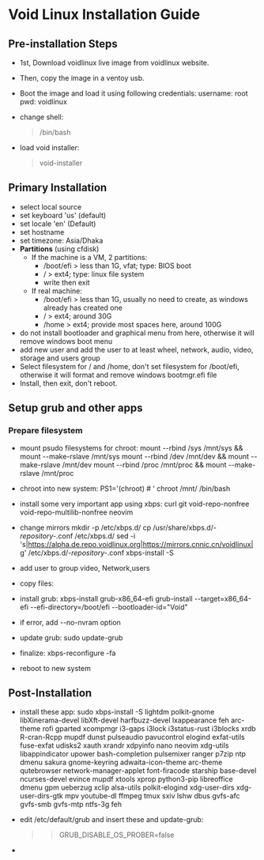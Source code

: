 # Void Linux Installation Guide

## Pre-installation Steps

* 1st, Download voidlinux live image from voidlinux website.
* Then, copy the image in a ventoy usb.
* Boot the image and load it using following credentials:
    username: root
    pwd:      voidlinux

* change shell:
    > /bin/bash

* load void installer:
    > void-installer

## Primary Installation 

* select local source
* set keyboard 'us' (default)
* set locale 'en' (Default)
* set hostname
* set timezone: Asia/Dhaka
* **Partitions** (using cfdisk)
    - If the machine is a VM, 2 partitions:
        * /boot/efi > less than 1G, vfat; type: BIOS boot 
        * / > ext4; type: linux file system
        * write then exit
    - If real machine:
        * /boot/efi > less than 1G, usually no need to create, as windows already has created one
        * / > ext4; around 30G 
        * /home > ext4; provide most spaces here, around 100G
* do not install bootloader and graphical menu from here, otherwise it will remove windows boot menu 
* add new user and add the user to at least wheel, network, audio, video, storage and users group
* Select filesystem for / and /home, don't set filesystem for /boot/efi, otherwise it will format and remove windows bootmgr.efi file
* Install, then exit, don't reboot.

## Setup grub and other apps

### Prepare filesystem

* mount psudo filesystems for chroot:
    mount --rbind /sys /mnt/sys && mount --make-rslave /mnt/sys
    mount --rbind /dev /mnt/dev && mount --make-rslave /mnt/dev
    mount --rbind /proc /mnt/proc && mount --make-rslave /mnt/proc

* chroot into new system:
    PS1='(chroot) # ' chroot /mnt/ /bin/bash
* install some very important app using xbps:
    curl
    git
    void-repo-nonfree
    void-repo-multilib-nonfree
    neovim
* change mirrors
    mkdir -p /etc/xbps.d/
    cp /usr/share/xbps.d/*-repository-*.conf /etc/xbps.d/
    sed -i 's|https://alpha.de.repo.voidlinux.org|https://mirrors.cnnic.cn/voidlinux|g' /etc/xbps.d/*-repository-*.conf
    xbps-install -S

* add user to group video, Network,users 
* copy files:
    
* install grub:
    xbps-install grub-x86_64-efi
    grub-install --target=x86_64-efi --efi-directory=/boot/efi --bootloader-id="Void"
* if error, add --no-nvram option
* update grub: 
    sudo update-grub
* finalize:
    xbps-reconfigure -fa
* reboot to new system

## Post-Installation

* install these app:
    sudo xbps-install -S lightdm polkit-gnome libXinerama-devel libXft-devel harfbuzz-devel lxappearance feh arc-theme rofi gparted xcompmgr i3-gaps i3lock i3status-rust i3blocks xrdb R-cran-Rcpp mupdf dunst pulseaudio pavucontrol elogind exfat-utils fuse-exfat udisks2 xauth xrandr xdpyinfo nano neovim xdg-utils libappindicator upower bash-completion pulsemixer ranger p7zip ntp dmenu sakura gnome-keyring adwaita-icon-theme arc-theme qutebrowser network-manager-applet font-firacode starship base-devel ncurses-devel evince mupdf xtools xprop python3-pip libreoffice dmenu gpm ueberzug xclip alsa-utils polkit-elogind xdg-user-dirs xdg-user-dirs-gtk mpv youtube-dl ffmpeg tmux sxiv lshw dbus gvfs-afc gvfs-smb gvfs-mtp ntfs-3g feh

* edit /etc/default/grub and insert these and update-grub:
     >> GRUB_DISABLE_OS_PROBER=false

* 
